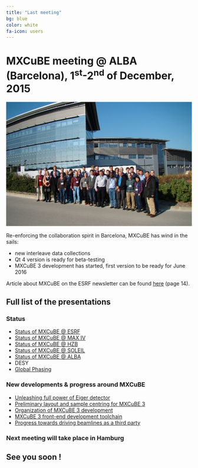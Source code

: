 ```yaml
---
title: "Last meeting"
bg: blue
color: white
fa-icon: users 
---
```


# MXCuBE meeting @ ALBA (Barcelona), 1<sup>st</sup>-2<sup>nd</sup> of December, 2015 

![alba group photo](img/alba-meeting-group.jpg)

Re-enforcing the collaboration spirit in Barcelona, MXCuBE has wind in the sails:

- new interleave data collections
- Qt 4 version is ready for beta-testing
- MXCuBE 3 development has started, first version to be ready for June 2016

Article about MXCuBE on the ESRF newsletter can be found [here](http://mag.digitalpc.co.uk/fvx/iop/esrf/1512) (page 14).

## Full list of the presentations

### Status
- [Status of MXCuBE @ ESRF](doc/ESRFHighlights.odp)
- [Status of MXCuBE @ MAX IV](doc/201511_MXCuBE-MAXlab_JN.pdf)
- [Status of MXCuBE @ HZB](doc/20151130_mxcube-HZB.pdf)
- [Status of MXCuBE @ SOLEIL](doc/mxCuBE_SOLEIL_Status_2015_11.pdf)
- [Status of MXCuBE @ ALBA](doc/MXCuBEMeeting_ALBA-XALOC_Status.pdf)
- DESY
- [Global Phasing](doc/gb_mxcube_alba_2015.pdf)

### New developments & progress around MXCuBE
- [Unleashing full power of Eiger detector](https://drive.google.com/open?id=0B6zThwr9Jrr2eS1jZXQ5QlVLU1U)
- [Preliminary layout and sample centring for MXCuBE 3](doc/ALBA_MxCubeMeeting_Eguiraun.pdf)
- [Organization of MXCuBE 3 development](doc/mxcube3web.pdf)
- [MXCuBE 3 front-end development toolchain](http://slides.com/matiasg/mxcube3_fedev_toolchain) 
- [Progress towards driving beamlines as a third party](doc/MXCuBE-2015-pkeller.odp)

### Next meeting will take place in Hamburg

## See you soon !


 

